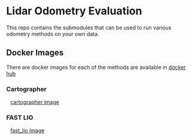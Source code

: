 # Lidar Odometry Evaluation
This repo contains the submodules that can be used to run various odometry methods on your own data.

## Docker Images
There are docker images for each of the methods are available in [docker hub](https://hub.docker.com/repository/docker/bharadwajakshay/lidar-odometery/general) 

### Cartographer 
&ensp; [cartographer image](https://hub.docker.com/layers/bharadwajakshay/lidar-odometery/cartographer/images/sha256-d6a8362bdf8352415ccbaf70adbd2760b50b6cc5df7fc01cbdb208b71b19019e?context=repo)

### FAST LIO
&ensp; [fast_lio image](https://hub.docker.com/layers/bharadwajakshay/lidar-odometery/cartographer/images/sha256-d6a8362bdf8352415ccbaf70adbd2760b50b6cc5df7fc01cbdb208b71b19019e?context=repo)


